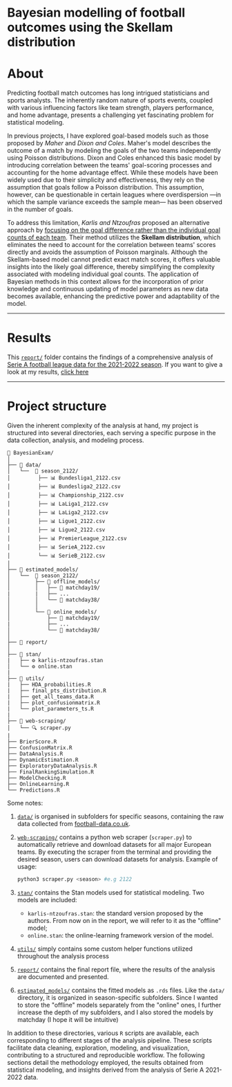 # Bayesian modelling of football outcomes using the Skellam distribution

# About

Predicting football match outcomes has long intrigued statisticians and sports analysts. The inherently random nature of sports events, coupled with various influencing factors like team strength, players performance, and home advantage, presents a challenging yet fascinating problem for statistical modeling.

In previous projects, I have explored goal-based models such as those proposed by *Maher* and *Dixon and Coles*. Maher's model describes the outcome of a match by modeling the goals of the two teams independently using Poisson distributions. Dixon and Coles enhanced this basic model by introducing correlation between the teams' goal-scoring processes and accounting for the home advantage effect. While these models have been widely used due to their simplicity and effectiveness, they rely on the assumption that goals follow a Poisson distribution. This assumption, however, can be questionable in certain leagues where overdispersion —in which the sample variance exceeds the sample mean— has been observed in the number of goals.

To address this limitation, *Karlis and Ntzoufras* proposed an alternative approach by <u>focusing on the goal difference rather than the individual goal counts of each team</u>. Their method utilizes the **Skellam distribution**, which eliminates the need to account for the correlation between teams' scores directly and avoids the assumption of Poisson marginals. Although the Skellam-based model cannot predict exact match scores, it offers valuable insights into the likely goal difference, thereby simplifying the complexity associated with modeling individual goal counts. The application of Bayesian methods in this context allows for the incorporation of prior knowledge and continuous updating of model parameters as new data becomes available, enhancing the predictive power and adaptability of the model.

---

# Results

This [`report/`](report/) folder contains the findings of a comprehensive analysis of <u>Serie A football league data for the 2021-2022 season</u>. If you want to give a look at my results, [click here](report/report.html)

---

# Project structure
Given the inherent complexity of the analysis at hand, my project is structured into several directories, each serving a specific purpose in the data collection, analysis, and modeling process.

```
📂 BayesianExam/
│ 
├── 📂 data/
│   └──  📂 season_2122/
│         ├── 📊 Bundesliga1_2122.csv
│         ├── 📊 Bundesliga2_2122.csv
│         ├── 📊 Championship_2122.csv
│         ├── 📊 LaLiga1_2122.csv
│         ├── 📊 LaLiga2_2122.csv
│         ├── 📊 Ligue1_2122.csv
│         ├── 📊 Ligue2_2122.csv
│         ├── 📊 PremierLeague_2122.csv
│         ├── 📊 SerieA_2122.csv
│         └── 📊 SerieB_2122.csv         
│ 
├── 📂 estimated_models/ 
│   └──  📂 season_2122/
│        ├── 📂 offline_models/
│        │   ├── 📂 matchday19/
|        |   ├── ...
│        │   └── 📂 matchday38/
│        │
│        └── 📂 online_models/
│            ├── 📂 matchday19/
|            ├── ...
│            └── 📂 matchday38/
│
├── 📂 report/ 
│
├── 📂 stan/ 
|   ├── ⚙️ karlis-ntzoufras.stan
│   └── ⚙️️️ online.stan
|
├── 📂 utils/ 
|   ├── HDA_probabilities.R
|   ├── final_pts_distribution.R
|   ├── get_all_teams_data.R
|   ├── plot_confusionmatrix.R
|   └── plot_parameters_ts.R
|
├── 📂 web-scraping/ 
│   └── 🔍 scraper.py
|
├── BrierScore.R
├── ConfusionMatrix.R
├── DataAnalysis.R
├── DynamicEstimation.R
├── ExploratoryDataAnalysis.R
├── FinalRankingSimulation.R
├── ModelChecking.R
├── OnlineLearning.R
└── Predictions.R
```

Some notes:

1. [`data/`](data/) is organised in subfolders for specific seasons, containing the raw data collected from [football-data.co.uk](https://www.football-data.co.uk). 

2. [`web-scraping/`](web-scraping/) contains a python web scraper (`scraper.py`) to automatically retrieve and download datasets for all major European teams. By executing the scraper from the terminal and providing the desired season, users can download datasets for analysis. Example of usage:
    ```bash
    python3 scraper.py <season> #e.g 2122
    ```


3. [`stan/`](stan/) contains the Stan models used for statistical modeling. Two models are included:
    - `karlis-ntzoufras.stan`: the standard version proposed by the authors. From now on in the report, we will refer to it as the "offline" model;
    - `online.stan`: the online-learning framework version of the model.
    
4. [`utils/`](utils/) simply contains some custom helper functions utilized throughout the analysis process

5.  [`report/`](report/) contains the final report file, where the results of the analysis are documented and presented.

6.  [`estimated_models/`](estimated_models/) contains the fitted models as `.rds` files. Like the `data/` directory, it is organized in season-specific subfolders. Since I wanted to store the "offline" models separately from the "online" ones, I further increase the depth of my subfolders, and I also stored the models by matchday (I hope it will be intuitive)

In addition to these directories, various `R` scripts are available, each corresponding to different stages of the analysis pipeline. These scripts facilitate data cleaning, exploration, modeling, and visualization, contributing to a structured and reproducible workflow. The following sections detail the methodology employed, the results obtained from statistical modeling, and insights derived from the analysis of Serie A 2021-2022 data.
